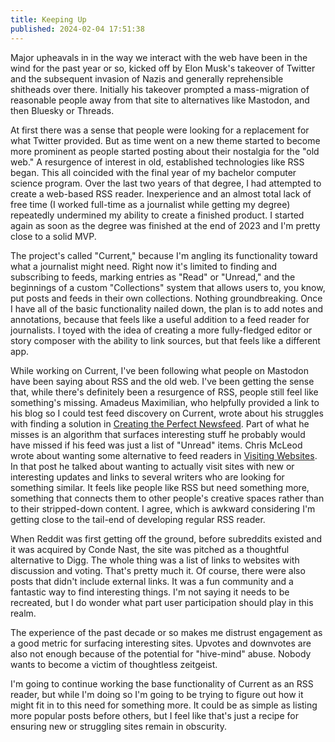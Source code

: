 ```yaml
---
title: Keeping Up
published: 2024-02-04 17:51:38
---
```


Major upheavals in in the way we interact with the web have been in the wind for the past year or so, kicked off by Elon Musk's takeover of Twitter and the subsequent invasion of Nazis and generally reprehensible shitheads over there. Initially his takeover prompted a mass-migration of reasonable people away from that site to alternatives like Mastodon, and then Bluesky or Threads.

At first there was a sense that people were looking for a replacement for what Twitter provided. But as time went on a new theme started to become more prominent as people started posting about their nostalgia for the "old web." A resurgence of interest in old, established technologies like RSS began.
This all coincided with the final year of my bachelor computer science program. Over the last two years of that degree, I had attempted to create a web-based RSS reader. Inexperience and an almost total lack of free time (I worked full-time as a journalist while getting my degree) repeatedly undermined my ability to create a finished product. I started again as soon as the degree was finished at the end of 2023 and I'm pretty close to a solid MVP.

The project's called "Current," because I'm angling its functionality toward what a journalist might need. Right now it's limited to finding and subscribing to feeds, marking entries as "Read" or "Unread," and the beginnings of a custom "Collections" system that allows users to, you know, put posts and feeds in their own collections. Nothing groundbreaking.
Once I have all of the basic functionality nailed down, the plan is to add notes and annotations, because that feels like a useful addition to a feed reader for journalists. I toyed with the idea of creating a more fully-fledged editor or story composer with the ability to link sources, but that feels like a different app.

While working on Current, I've been following what people on Mastodon have been saying about RSS and the old web. I've been getting the sense that, while there's definitely been a resurgence of RSS, people still feel like something's missing. Amadeus Maximilian, who helpfully provided a link to his blog so I could test feed discovery on Current, wrote about his struggles with finding a solution in [Creating the Perfect Newsfeed](https://amxmln.com/blog/2024/creating-the-perfect-newsfeed/). Part of what he misses is an algorithm that surfaces interesting stuff he probably would have missed if his feed was just a list of "Unread" items. Chris McLeod wrote about wanting some alternative to feed readers in [Visiting Websites](https://chrismcleod.dev/blog/visiting-websites/). In that post he talked about wanting to actually visit sites with new or interesting updates and links to several writers who are looking for something similar. It feels like people like RSS but need something more, something that connects them to other people's creative spaces rather than to their stripped-down content. I agree, which is awkward considering I'm getting close to the tail-end of developing regular RSS reader.

When Reddit was first getting off the ground, before subreddits existed and it was acquired by Conde Nast, the site was pitched as a thoughtful alternative to Digg. The whole thing was a list of links to websites with discussion and voting. That's pretty much it. Of course, there were also posts that didn't include external links. It was a fun community and a fantastic way to find interesting things. I'm not saying it needs to be recreated, but I do wonder what part user participation should play in this realm.

The experience of the past decade or so makes me distrust engagement as a good metric for surfacing interesting sites. Upvotes and downvotes are also not enough because of the potential for "hive-mind" abuse. Nobody wants to become a victim of thoughtless zeitgeist.

I'm going to continue working the base functionality of Current as an RSS reader, but while I'm doing so I'm going to be trying to figure out how it might fit in to this need for something more. It could be as simple as listing more popular posts before others, but I feel like that's just a recipe for ensuring new or struggling sites remain in obscurity.